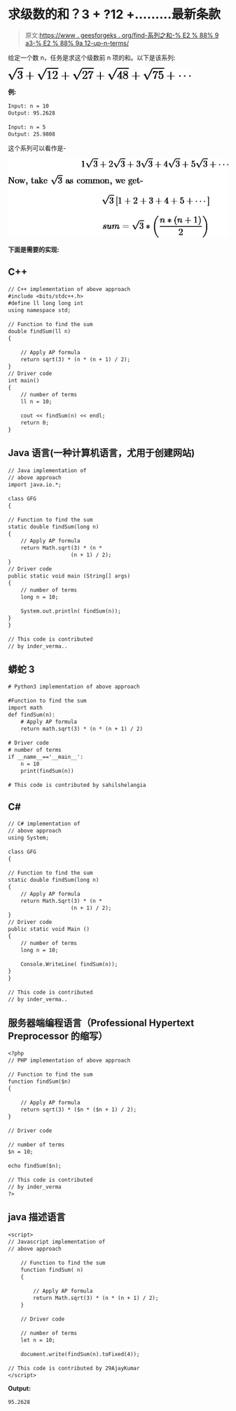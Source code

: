 # 求级数的和？3 + ?12 +………最新条款

> 原文:[https://www . geesforgeks . org/find-系列之和-% E2 % 88% 9 a3-% E2 % 88% 9a 12-up-n-terms/](https://www.geeksforgeeks.org/find-sum-of-the-series-%e2%88%9a3-%e2%88%9a12-upto-n-terms/)

给定一个数 n，任务是求这个级数前 n 项的和。以下是该系列:

![$\sqrt{3}+\sqrt{12}+\sqrt{27}+\sqrt{48}+\sqrt{75}+\cdots$   ](img/7a20948c970ed47e5c497f207919e88c.png "Rendered by QuickLaTeX.com")

**例:**

```
Input: n = 10
Output: 95.2628

Input: n = 5
Output: 25.9808
```

这个系列可以看作是-

![$1\sqrt{3}+2\sqrt{3}+3\sqrt{3}+4\sqrt{3}+5\sqrt{3}+\cdots$ Now, take $\sqrt{3} $ as common, we get- $\sqrt{3}\left[1+2+3+4+5+\cdots\right]$ $sum=\sqrt{3}*\left(\frac{n*(n+1)}{2}\right)$   ](img/6193e85a652c4ffc4fa23c5510ae1b00.png "Rendered by QuickLaTeX.com")

**下面是需要的实现:**

## C++

```
// C++ implementation of above approach
#include <bits/stdc++.h>
#define ll long long int
using namespace std;

// Function to find the sum
double findSum(ll n)
{

    // Apply AP formula
    return sqrt(3) * (n * (n + 1) / 2);
}
// Driver code
int main()
{
    // number of terms
    ll n = 10;

    cout << findSum(n) << endl;
    return 0;
}
```

## Java 语言(一种计算机语言，尤用于创建网站)

```
// Java implementation of
// above approach
import java.io.*;

class GFG
{

// Function to find the sum
static double findSum(long n)
{
    // Apply AP formula
    return Math.sqrt(3) * (n *
                    (n + 1) / 2);
}
// Driver code
public static void main (String[] args)
{
    // number of terms
    long n = 10;

    System.out.println( findSum(n));
}
}

// This code is contributed
// by inder_verma..
```

## 蟒蛇 3

```
# Python3 implementation of above approach

#Function to find the sum
import math
def findSum(n):
    # Apply AP formula
    return math.sqrt(3) * (n * (n + 1) / 2)

# Driver code
# number of terms
if __name__=='__main__':
    n = 10
    print(findSum(n))

# This code is contributed by sahilshelangia
```

## C#

```
// C# implementation of
// above approach
using System;

class GFG
{

// Function to find the sum
static double findSum(long n)
{
    // Apply AP formula
    return Math.Sqrt(3) * (n *
                    (n + 1) / 2);
}
// Driver code
public static void Main ()
{
    // number of terms
    long n = 10;

    Console.WriteLine( findSum(n));
}
}

// This code is contributed
// by inder_verma..
```

## 服务器端编程语言（Professional Hypertext Preprocessor 的缩写）

```
<?php
// PHP implementation of above approach

// Function to find the sum
function findSum($n)
{

    // Apply AP formula
    return sqrt(3) * ($n * ($n + 1) / 2);
}

// Driver code

// number of terms
$n = 10;

echo findSum($n);

// This code is contributed
// by inder_verma
?>
```

## java 描述语言

```
<script>
// Javascript implementation of
// above approach

    // Function to find the sum
    function findSum( n)
    {

        // Apply AP formula
        return Math.sqrt(3) * (n * (n + 1) / 2);
    }

    // Driver code

    // number of terms
    let n = 10;

    document.write(findSum(n).toFixed(4));

// This code is contributed by 29AjayKumar 
</script>
```

**Output:** 

```
95.2628
```